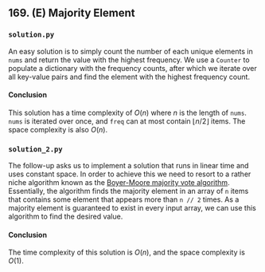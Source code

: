 ## 169. (E) Majority Element

### `solution.py`
An easy solution is to simply count the number of each unique elements in `nums` and return the value with the highest frequency. We use a `Counter` to populate a dictionary with the frequency counts, after which we iterate over all key-value pairs and find the element with the highest frequency count.  

#### Conclusion
This solution has a time complexity of $O(n)$ where $n$ is the length of `nums`. `nums` is iterated over once, and `freq` can at most contain $\lfloor n/2\rfloor$ items. The space complexity is also $O(n)$.  
  


### `solution_2.py`
The follow-up asks us to implement a solution that runs in linear time and uses constant space. In order to achieve this we need to resort to a rather niche algorithm known as the [Boyer-Moore majority vote algorithm](https://en.wikipedia.org/wiki/Boyer%E2%80%93Moore_majority_vote_algorithm). Essentially, the algorithm finds the majority element in an array of `n` items that contains some element that appears more than `n // 2` times. As a majority element is guaranteed to exist in every input array, we can use this algorithm to find the desired value.  

#### Conclusion
The time complexity of this solution is $O(n)$, and the space complexity is $O(1)$.  
  


